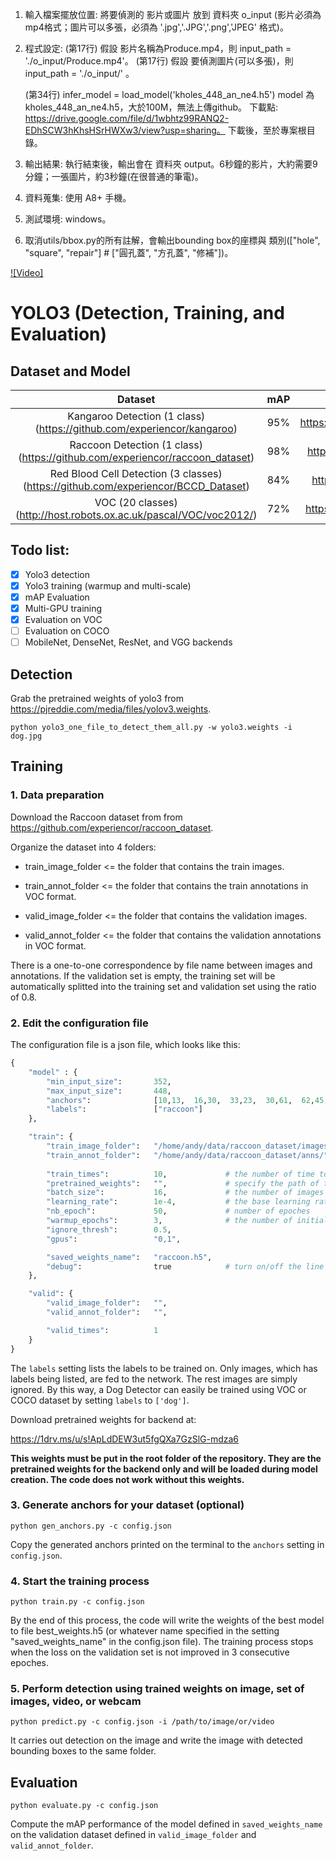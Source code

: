 1. 輸入檔案擺放位置:
     將要偵測的 影片或圖片 放到 資料夾 o_input (影片必須為mp4格式；圖片可以多張，必須為 '.jpg','.JPG','.png','JPEG' 格式)。
2. 程式設定: 
     (第17行) 假設 影片名稱為Produce.mp4，則 input_path   = './o_input/Produce.mp4'。
     (第17行) 假設 要偵測圖片(可以多張)，則 input_path   = './o_input/' 。
    
     (第34行) infer_model = load_model('kholes_448_an_ne4.h5') 
                 model 為 kholes_448_an_ne4.h5，大於100M，無法上傳github。
                 下載點: https://drive.google.com/file/d/1wbhtz99RANQ2-EDhSCW3hKhsHSrHWXw3/view?usp=sharing。
                 下載後，至於專案根目錄。
3. 輸出結果:
     執行結束後，輸出會在 資料夾 output。6秒鐘的影片，大約需要9分鐘；一張圖片，約3秒鐘(在很普通的筆電)。
4. 資料蒐集:
     使用 A8+ 手機。
5. 測試環境:
     windows。
6. 取消utils/bbox.py的所有註解，會輸出bounding box的座標與 類別(["hole", "square", "repair"] #   ["圓孔蓋", "方孔蓋", "修補"])。

[![Video]](https://www.youtube.com/watch?v=27hQxyAILgM)




# YOLO3 (Detection, Training, and Evaluation)

## Dataset and Model

Dataset | mAP | Demo | Config | Model
:---:|:---:|:---:|:---:|:---:
Kangaroo Detection (1 class) (https://github.com/experiencor/kangaroo) | 95% | https://youtu.be/URO3UDHvoLY | check zoo | http://bit.do/ekQFj
Raccoon Detection (1 class) (https://github.com/experiencor/raccoon_dataset) | 98% | https://youtu.be/lxLyLIL7OsU | check zoo | http://bit.do/ekQFf
Red Blood Cell Detection (3 classes) (https://github.com/experiencor/BCCD_Dataset) | 84% | https://imgur.com/a/uJl2lRI | check zoo | http://bit.do/ekQFc
VOC (20 classes) (http://host.robots.ox.ac.uk/pascal/VOC/voc2012/) | 72% | https://youtu.be/0RmOI6hcfBI | check zoo | http://bit.do/ekQE5

## Todo list:
- [x] Yolo3 detection
- [x] Yolo3 training (warmup and multi-scale)
- [x] mAP Evaluation
- [x] Multi-GPU training
- [x] Evaluation on VOC
- [ ] Evaluation on COCO
- [ ] MobileNet, DenseNet, ResNet, and VGG backends

## Detection

Grab the pretrained weights of yolo3 from https://pjreddie.com/media/files/yolov3.weights.

```python yolo3_one_file_to_detect_them_all.py -w yolo3.weights -i dog.jpg``` 

## Training

### 1. Data preparation 

Download the Raccoon dataset from from https://github.com/experiencor/raccoon_dataset.

Organize the dataset into 4 folders:

+ train_image_folder <= the folder that contains the train images.

+ train_annot_folder <= the folder that contains the train annotations in VOC format.

+ valid_image_folder <= the folder that contains the validation images.

+ valid_annot_folder <= the folder that contains the validation annotations in VOC format.
    
There is a one-to-one correspondence by file name between images and annotations. If the validation set is empty, the training set will be automatically splitted into the training set and validation set using the ratio of 0.8.

### 2. Edit the configuration file
The configuration file is a json file, which looks like this:

```python
{
    "model" : {
        "min_input_size":       352,
        "max_input_size":       448,
        "anchors":              [10,13,  16,30,  33,23,  30,61,  62,45,  59,119,  116,90,  156,198,  373,326],
        "labels":               ["raccoon"]
    },

    "train": {
        "train_image_folder":   "/home/andy/data/raccoon_dataset/images/",
        "train_annot_folder":   "/home/andy/data/raccoon_dataset/anns/",      
          
        "train_times":          10,             # the number of time to cycle through the training set, useful for small datasets
        "pretrained_weights":   "",             # specify the path of the pretrained weights, but it's fine to start from scratch
        "batch_size":           16,             # the number of images to read in each batch
        "learning_rate":        1e-4,           # the base learning rate of the default Adam rate scheduler
        "nb_epoch":             50,             # number of epoches
        "warmup_epochs":        3,              # the number of initial epochs during which the sizes of the 5 boxes in each cell is forced to match the sizes of the 5 anchors, this trick seems to improve precision emperically
        "ignore_thresh":        0.5,
        "gpus":                 "0,1",

        "saved_weights_name":   "raccoon.h5",
        "debug":                true            # turn on/off the line that prints current confidence, position, size, class losses and recall
    },

    "valid": {
        "valid_image_folder":   "",
        "valid_annot_folder":   "",

        "valid_times":          1
    }
}

```

The ```labels``` setting lists the labels to be trained on. Only images, which has labels being listed, are fed to the network. The rest images are simply ignored. By this way, a Dog Detector can easily be trained using VOC or COCO dataset by setting ```labels``` to ```['dog']```.

Download pretrained weights for backend at:

https://1drv.ms/u/s!ApLdDEW3ut5fgQXa7GzSlG-mdza6

**This weights must be put in the root folder of the repository. They are the pretrained weights for the backend only and will be loaded during model creation. The code does not work without this weights.**

### 3. Generate anchors for your dataset (optional)

`python gen_anchors.py -c config.json`

Copy the generated anchors printed on the terminal to the ```anchors``` setting in ```config.json```.

### 4. Start the training process

`python train.py -c config.json`

By the end of this process, the code will write the weights of the best model to file best_weights.h5 (or whatever name specified in the setting "saved_weights_name" in the config.json file). The training process stops when the loss on the validation set is not improved in 3 consecutive epoches.

### 5. Perform detection using trained weights on image, set of images, video, or webcam
`python predict.py -c config.json -i /path/to/image/or/video`

It carries out detection on the image and write the image with detected bounding boxes to the same folder.

## Evaluation

`python evaluate.py -c config.json`

Compute the mAP performance of the model defined in `saved_weights_name` on the validation dataset defined in `valid_image_folder` and `valid_annot_folder`.
